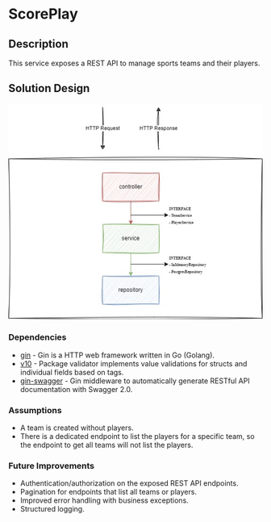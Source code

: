 # ScorePlay

## Description

This service exposes a REST API to manage sports teams and their players.

## Solution Design

![alt text](cmd/docs/structure.jpg)

### Dependencies

- [gin](https://gin-gonic.com/) - Gin is a HTTP web framework written in Go (Golang).
- [v10](https://pkg.go.dev/github.com/go-playground/validator/v10) - Package validator implements value validations for structs and individual fields based on tags. 
- [gin-swagger](https://pkg.go.dev/github.com/swaggo/gin-swagger) - Gin middleware to automatically generate RESTful API documentation with Swagger 2.0.

### Assumptions

- A team is created without players.
- There is a dedicated endpoint to list the players for a specific team, so the endpoint to get all teams will not list the players.

### Future Improvements

- Authentication/authorization on the exposed REST API endpoints.
- Pagination for endpoints that list all teams or players.
- Improved error handling with business exceptions.
- Structured logging.